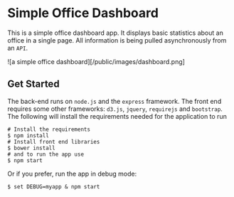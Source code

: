 # Simple Office Dashboard

This is a simple office dashboard app. It displays basic statistics about an office in a single page. All information is being pulled asynchronously from an `API`. 

![a simple office dashboard][/public/images/dashboard.png]

## Get Started 

The back-end runs on `node.js` and the `express` framework. The front end requires some other frameworks: `d3.js`, `jquery`, `requirejs` and `bootstrap`. The following will install the requirements needed for the application to run

```.javascript
# Install the requirements
$ npm install
# Install front end libraries
$ bower install
# and to run the app use
$ npm start
```

Or if you prefer, run the app in debug mode:

```.javascript
$ set DEBUG=myapp & npm start
```